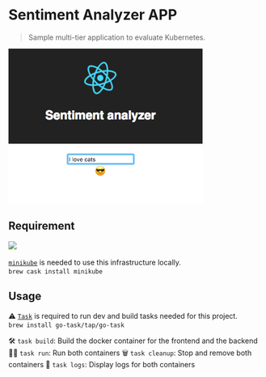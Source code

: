 # Sentiment Analyzer APP

> Sample multi-tier application to evaluate Kubernetes.

![Sentiment Analyzer](screenshot.png)

## Requirement

<img src="https://github.com/kubernetes/minikube/raw/master/logo/logo.png" width="100">

[`minikube`](https://github.com/kubernetes/minikube#installation) is needed to use this infrastructure locally.  
`brew cask install minikube`

## Usage

⚠️ [`Task`](https://github.com/go-task/task#installation) is required to run dev and build tasks needed for this project.  
`brew install go-task/tap/go-task`

🛠 `task build`: Build the docker container for the frontend and the backend
🏃‍♂️ `task run`: Run both containers
🗑 `task cleanup`: Stop and remove both containers
📝 `task logs`: Display logs for both containers